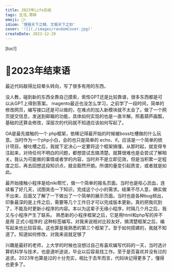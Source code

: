 ```yaml
---
title: 2023年Life总结
tags: 生活,零碎
emoji: 👨‍⚕️
idiom: '理极天下之精、文极天下之妙'
cover: '![](./images/randomCover.jpg)'
createDate: 2023-12-29
---
```



[toc!]


# 🧗2023年结束语


最近代码敲得比较晕头转向，写了很多有用的东西，

没人教，碰到新的东西全靠自己摸索，索性GPT还是比较靠谱，很多东西都是可以从GPT上得到答案。
magento最近也没怎么学习，之前学了一段时间，简单的修改网页，编写接口还是可以做的，在难点的加入新模块就不太会了。做了一个网页提交信息，发送到邮箱的功能，具体如何实现的也是一直半解。照着葫芦画瓢，基础的还算会修改，深层次的代码就不知道应该如何写起了。

OA是最先接触的一个 php框架，依稀记得最开始的时候被boss吐槽做的什么玩意。当时作为一个php小白，会的也只是简单的 echo、if。应该是一个简单的统计项目，被吐槽之后，我就下定决心一定要将这个框架搞懂，从那时起，就变得专注起来，对待任何不明白的问题，都想尝试去搞清楚。就算很难也是会尝试了解相关。我认为可能做的事情或者学的内容，当时并不是立即见效，但是当积累一定程度之后，再去回想这段知识点，就会豁然开朗。所谓的量变引起质变，或者就是如此。

最开始接触小程序是给niki帮忙，做一个简单的报名页面。当时也是呕心沥血，连续看了好几天，试图突击一下知识，完成这个小小的需求。结果不尽人意，确实做不出来，后面又了解了一下做出了一个简单的展示页面。当时也是各种bug频出，印象最深的是上传之后，需要等几个工作日才可以完成版本更新。真的把我坑到了，不能及时更新小程序的内容。本以为这辈子无缘小程序，时隔几个月之后，我又与小程序产生了联系。
熟悉新的小程序框架之后，它是用html和php写的并不是用 正式小程序的<view> 这种标签编写。对我来说相对比较友好。搞清楚框架之后，编写起来也比较容易。这也算是我熟悉的第三个框架了。至于如何搭建的，我就不知道了。知道如何修改，对我来说就足够了

兴趣是最好的老师，上大学的时候也没想过自己有喜欢编写代码的一天，当时选计算机科学与技术，也是道听途说，毕业以后容易找工作。至于是否喜欢并没有过的追求。2023年也算是过的十分充实，相比于去年而言，代码块记得更多了，懂得也更多了。